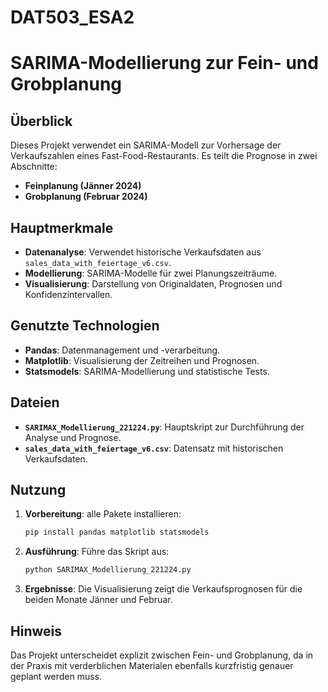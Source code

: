# DAT503_ESA2
# SARIMA-Modellierung zur Fein- und Grobplanung

## Überblick
Dieses Projekt verwendet ein SARIMA-Modell zur Vorhersage der Verkaufszahlen eines Fast-Food-Restaurants. Es teilt die Prognose in zwei Abschnitte:

- **Feinplanung (Jänner 2024)**
- **Grobplanung (Februar 2024)**

## Hauptmerkmale
- **Datenanalyse**: Verwendet historische Verkaufsdaten aus `sales_data_with_feiertage_v6.csv`.
- **Modellierung**: SARIMA-Modelle für zwei Planungszeiträume.
- **Visualisierung**: Darstellung von Originaldaten, Prognosen und Konfidenzintervallen.

## Genutzte Technologien
- **Pandas**: Datenmanagement und -verarbeitung.
- **Matplotlib**: Visualisierung der Zeitreihen und Prognosen.
- **Statsmodels**: SARIMA-Modellierung und statistische Tests.

## Dateien
- **`SARIMAX_Modellierung_221224.py`**: Hauptskript zur Durchführung der Analyse und Prognose.
- **`sales_data_with_feiertage_v6.csv`**: Datensatz mit historischen Verkaufsdaten.

## Nutzung
1. **Vorbereitung**: alle Pakete installieren:
   ```bash
   pip install pandas matplotlib statsmodels
   ```
2. **Ausführung**: Führe das Skript aus:
   ```bash
   python SARIMAX_Modellierung_221224.py
   ```
3. **Ergebnisse**: Die Visualisierung zeigt die Verkaufsprognosen für die beiden Monate Jänner und Februar. 

## Hinweis
Das Projekt unterscheidet explizit zwischen Fein- und Grobplanung, da in der Praxis mit verderblichen Materialen ebenfalls kurzfristig genauer geplant werden muss. 
